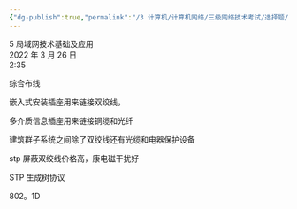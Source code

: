 ```yaml
---
{"dg-publish":true,"permalink":"/3 计算机/计算机网络/三级网络技术考试/选择题/5 局域网技术基础及应用/","title":"5 局域网技术基础及应用"}
---
```



5 局域网技术基础及应用  
2022 年 3 月 26 日  
2:35

综合布线

嵌入式安装插座用来链接双绞线，

多介质信息插座用来链接铜缆和光纤

建筑群子系统之间除了双绞线还有光缆和电器保护设备

stp 屏蔽双绞线价格高，康电磁干扰好

STP 生成树协议

802。1D